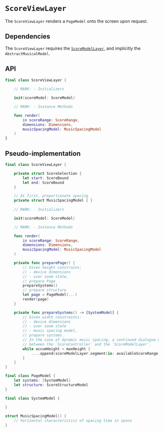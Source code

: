 # `ScoreViewLayer`

The `ScoreViewLayer` renders a `PageModel` onto the screen upon request.

## Dependencies

The `ScoreViewLayer` requires the [`ScoreModelLayer`](ScoreModelLayer.md), and implicitly the `AbstractMusicalModel`.

## API

```Swift
final class ScoreViewLayer {
	
	// MARK: - Initializers

	init(scoreModel: ScoreModel)

	// MARK: - Instance Methods

	func render(
		in scoreRange: ScoreRange, 
		dimensions: Dimensions, 
		musicSpacingModel: MusicSpacingModel
	)
}
```

## Pseudo-implementation

```Swift
final class ScoreViewLayer {

	private struct ScoreSelection {
		let start: ScoreBound
		let end: ScoreBound
	}

	// At first, proportionate spacing
	private struct MusicSpacingModel { }
	
	// MARK: - Initializers

	init(scoreModel: ScoreModel)

	// MARK: - Instance Methods

	func render(
		in scoreRange: ScoreRange, 
		dimensions: Dimensions, 
		musicSpacingModel: MusicSpacingModel
	)

	private func preparePage() {
		// Given height constrains:
		// - device dimensions
		// - user zoom state,
		// prepare Page
		prepareSystems()
		// prepare structure
		let page = PageModel(...)
		render(page)
	}

	private func prepareSystems() -> [SystemModel] {
		// Given width constraints:
		// - device dimensions
		// - user zoom state
		// - music spacing model,
		// prepare systems.
		// In the case of dynamic music spacing, a continued dialogue must occur 
		// between the `ScoreController` and the `ScoreModelLayer`.
		while accumHeight < maxHeight {
			....append(scoreModelLayer.segment(in: availableScoreRange))
		}
	}
}

final class PageModel {
    let systems: [SystemModel]
    let structure: ScoreStructureModel
}

final class SystemModel {
	
}

struct MusicSpacingModel() {
	// horizontal characteristics of spacing time in space
}
```
